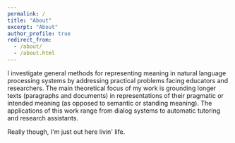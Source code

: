```yaml
---
permalink: /
title: "About"
excerpt: "About"
author_profile: true
redirect_from: 
  - /about/
  - /about.html
---
```


I investigate general methods for representing meaning in natural language processing systems by addressing practical problems facing educators and researchers. The main theoretical focus of my work is grounding longer texts (paragraphs and documents) in representations of their pragmatic or intended meaning (as opposed to semantic or standing meaning). The applications of this work range from dialog systems to automatic tutoring and research assistants.

Really though, I'm just out here livin' life. 
